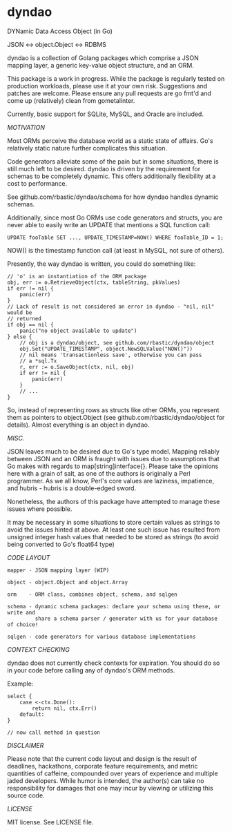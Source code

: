 # dyndao
DYNamic Data Access Object (in Go)

JSON <-> object.Object <-> RDBMS

dyndao is a collection of Golang packages which comprise a JSON mapping layer,
a generic key-value object structure, and an ORM.

This package is a work in progress. While the package is regularly tested on
production workloads, please use it at your own risk. Suggestions and patches
are welcome. Please ensure any pull requests are go fmt'd and come up
(relatively) clean from gometalinter.

Currently, basic support for SQLite, MySQL, and Oracle are included.

*MOTIVATION*

Most ORMs perceive the database world as a static state of affairs. Go's
relatively static nature further complicates this situation.

Code generators alleviate some of the pain but in some situations, there is
still much left to be desired. dyndao is driven by the requirement for schemas
to be completely dynamic. This offers additionally flexibility at a cost to
performance.

See github.com/rbastic/dyndao/schema for how dyndao handles dynamic schemas.

Additionally, since most Go ORMs use code generators and structs, you are never
able to easily write an UPDATE that mentions a SQL function call:

```code
UPDATE fooTable SET ..., UPDATE_TIMESTAMP=NOW() WHERE fooTable_ID = 1;
```

NOW() is the timestamp function call (at least in MySQL, not sure of others).

Presently, the way dyndao is written, you could do something like:

```code
// 'o' is an instantiation of the ORM package
obj, err := o.RetrieveObject(ctx, tableString, pkValues)
if err != nil {
	panic(err)
}
// Lack of result is not considered an error in dyndao - "nil, nil" would be
// returned
if obj == nil {
	panic("no object available to update")
} else {
	// obj is a dyndao/object, see github.com/rbastic/dyndao/object
	obj.Set("UPDATE_TIMESTAMP", object.NewSQLValue("NOW()"))
	// nil means 'transactionless save', otherwise you can pass
	// a *sql.Tx
	r, err := o.SaveObject(ctx, nil, obj)
	if err != nil {
		panic(err)
	}
	// ...
}
```

So, instead of representing rows as structs like other ORMs, you represent them
as pointers to object.Object (see github.com/rbastic/dyndao/object for
details). Almost everything is an object in dyndao.

*MISC.*

JSON leaves much to be desired due to Go's type model. Mapping reliably between
JSON and an ORM is fraught with issues due to assumptions that Go makes with
regards to map[string]interface{}. Please take the opinions here with a grain of
salt, as one of the authors is originally a Perl programmer. As we all know,
Perl's core values are laziness, impatience, and hubris - hubris is a double-edged
sword.

Nonetheless, the authors of this package have attempted to manage these issues
where possible.

It may be necessary in some situations to store certain values as strings to
avoid the issues hinted at above. At least one such issue has resulted from
unsigned integer hash values that needed to be stored as strings (to avoid
being converted to Go's float64 type)

*CODE LAYOUT*

```code
mapper - JSON mapping layer (WIP)

object - object.Object and object.Array

orm    - ORM class, combines object, schema, and sqlgen

schema - dynamic schema packages: declare your schema using these, or write and
         share a schema parser / generator with us for your database of choice!

sqlgen - code generators for various database implementations
```

*CONTEXT CHECKING*

dyndao does not currently check contexts for expiration. You should do so
in your code before calling any of dyndao's ORM methods.

Example:
```code
select {
	case <-ctx.Done():
		return nil, ctx.Err()
	default:
}

// now call method in question
```

*DISCLAIMER*

Please note that the current code layout and design is the result of deadlines,
hackathons, corporate feature requirements, and metric quantities of caffeine,
compounded over years of experience and multiple jaded developers. While humor
is intended, the author(s) can take no responsibility for damages that one may
incur by viewing or utilizing this source code.

*LICENSE*

MIT license. See LICENSE file.
